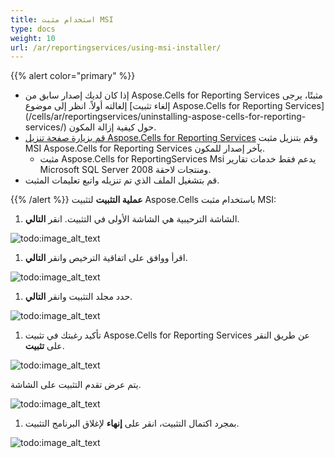 ```yaml
---
title: استخدام مثبت MSI
type: docs
weight: 10
url: /ar/reportingservices/using-msi-installer/
---
```


{{% alert color="primary" %}} 

- إذا كان لديك إصدار سابق من Aspose.Cells for Reporting Services مثبتًا، يرجى إلغالته أولاً. انظر إلى موضوع [إلغاء تثبيت Aspose.Cells for Reporting Services] (/cells/ar/reportingservices/uninstalling-aspose-cells-for-reporting-services/) حول كيفية إزالة المكون.
- [قم بزيارة صفحة تنزيل Aspose.Cells for Reporting Services](https://downloads.aspose.com/cells/reportingservices) وقم بتنزيل مثبت MSI Aspose.Cells for Reporting Services بآخر إصدار للمكون.
    - مثبت Aspose.Cells for ReportingServices Msi يدعم فقط خدمات تقارير Microsoft SQL Server 2008 ومنتجات لاحقة.
- قم بتشغيل الملف الذي تم تنزيله واتبع تعليمات المثبت.

{{% /alert %}} 
**عملية التثبيت**
لتثبيت Aspose.Cells باستخدام مثبت MSI:

1. الشاشة الترحيبية هي الشاشة الأولى في التثبيت. انقر **التالي**.

![todo:image_alt_text](using-msi-installer_1.png)




1. اقرأ ووافق على اتفاقية الترخيص وانقر **التالي**.

![todo:image_alt_text](using-msi-installer_2.png)




1. حدد مجلد التثبيت وانقر **التالي**. 

![todo:image_alt_text](using-msi-installer_3.png)




1. تأكيد رغبتك في تثبيت Aspose.Cells for Reporting Services عن طريق النقر على **تثبيت**. 

![todo:image_alt_text](using-msi-installer_4.png)



يتم عرض تقدم التثبيت على الشاشة. 

![todo:image_alt_text](using-msi-installer_5.png)




1. بمجرد اكتمال التثبيت، انقر على **إنهاء** لإغلاق البرنامج التثبيت.

![todo:image_alt_text](using-msi-installer_6.png)
